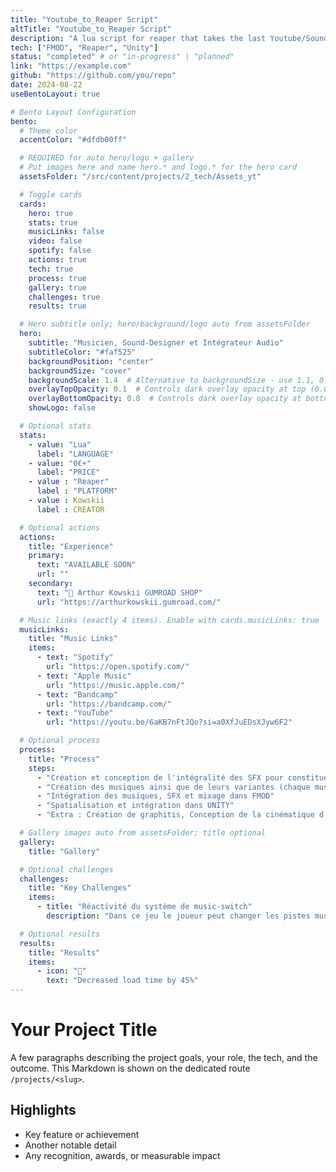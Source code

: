 ```yaml
---
title: "Youtube_to_Reaper Script"
altTitle: "Youtube_to_Reaper Script"
description: "A lua script for reaper that takes the last Youtube/Soundcloud link from your clipboard"
tech: ["FMOD", "Reaper", "Unity"]
status: "completed" # or "in-progress" | "planned"
link: "https://example.com"
github: "https://github.com/you/repo"
date: 2024-08-22
useBentoLayout: true

# Bento Layout Configuration
bento:
  # Theme color
  accentColor: "#dfdb00ff"

  # REQUIRED for auto hero/logo + gallery
  # Put images here and name hero.* and logo.* for the hero card
  assetsFolder: "/src/content/projects/2_tech/Assets_yt"

  # Toggle cards
  cards:
    hero: true
    stats: true
    musicLinks: false
    video: false
    spotify: false
    actions: true
    tech: true
    process: true
    gallery: true
    challenges: true
    results: true

  # Hero subtitle only; hero/background/logo auto from assetsFolder
  hero:
    subtitle: "Musicien, Sound-Designer et Intégrateur Audio"
    subtitleColor: "#faf525"
    backgroundPosition: "center"
    backgroundSize: "cover"
    backgroundScale: 1.4  # Alternative to backgroundSize - use 1.1, 0.9, etc.
    overlayTopOpacity: 0.1  # Controls dark overlay opacity at top (0.0 = transparent, 1.0 = opaque)
    overlayBottomOpacity: 0.8  # Controls dark overlay opacity at bottom (0.0 = transparent, 1.0 = opaque)
    showLogo: false

  # Optional stats
  stats:
    - value: "Lua"
      label: "LANGUAGE"
    - value: "0€+"
      label: "PRICE"
    - value : "Reaper"
      label : "PLATFORM"
    - value : Kowskii
      label : CREATOR

  # Optional actions
  actions:
    title: "Experience"
    primary:
      text: "AVAILABLE SOON"
      url: ""
    secondary:
      text: "🛒 Arthur Kowskii GUMROAD SHOP"
      url: "https://arthurkowskii.gumroad.com/"

  # Music links (exactly 4 items). Enable with cards.musicLinks: true
  musicLinks:
    title: "Music Links"
    items:
      - text: "Spotify"
        url: "https://open.spotify.com/"
      - text: "Apple Music"
        url: "https://music.apple.com/"
      - text: "Bandcamp"
        url: "https://bandcamp.com/"
      - text: "YouTube"
        url: "https://youtu.be/6aKB7nFtJQo?si=a0XfJuEDsXJyw6F2"

  # Optional process
  process:
    title: "Process"
    steps:
      - "Création et conception de l'intégralité des SFX pour constituer une banque de son propre au projet."
      - "Création des musiques ainsi que de leurs variantes (chaque musique à deux versions dans ce jeu)"
      - "Intégration des musiques, SFX et mixage dans FMOD"
      - "Spatialisation et intégration dans UNITY"
      - "Extra : Création de graphitis, Conception de la cinématique d'introduction, animation du personnage jouable"

  # Gallery images auto from assetsFolder; title optional
  gallery:
    title: "Gallery"

  # Optional challenges
  challenges:
    title: "Key Challenges"
    items:
      - title: "Réactivité du système de music-switch"
        description: "Dans ce jeu le joueur peut changer les pistes musicales à volonté grâce au système de switch. Pour une expérience fluide, un système de synchornisation musicale associé a un système de cooldown a permi de rendre cette expérience très satisfaisant pour le joueur."

  # Optional results
  results:
    title: "Results"
    items:
      - icon: "🚀"
        text: "Decreased load time by 45%"
---
```


# Your Project Title

A few paragraphs describing the project goals, your role, the tech, and the outcome. This Markdown is shown on the dedicated route `/projects/<slug>`.

## Highlights

- Key feature or achievement
- Another notable detail
- Any recognition, awards, or measurable impact
